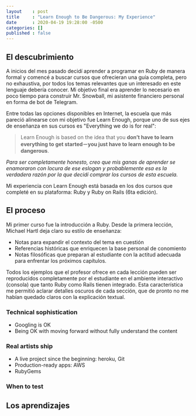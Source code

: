 ```yaml
---
layout    : post
title     : "Learn Enough to Be Dangerous: My Experience"
date      : 2020-04-19 19:28:00 -0500
categories: []
published : false
---
```


## El descubrimiento

A inicios del mes pasado decidí aprender a programar en Ruby de manera formal y comencé a buscar cursos que ofrecieran una guía completa, pero no exhaustiva, por todos los temas relevantes que un interesado en este lenguaje debería conocer. Mi objetivo final era aprender lo necesario en poco tiempo para construir Mr. Snowball, mi asistente financiero personal en forma de bot de Telegram.

Entre todas las opciones disponibles en Internet, la escuela que más pareció alinearse con mi objetivo fue Learn Enough, porque uno de sus ejes de enseñanza en sus cursos es "Everything we do is for real":

> Learn Enough is based on the idea that you **don’t have to learn everything to get started－you just have to learn enough to be dangerous**.

_Para ser completamente honesto, creo que mis ganas de aprender se enamoraron con locura de ese eslogan y probablemente esa es la verdadera razón por la que decidí comprar los cursos de esta escuela._

Mi experiencia con Learn Enough está basada en los dos cursos que completé en su plataforma: Ruby y Ruby on Rails (6ta edición).

## El proceso

Mi primer curso fue la introducción a Ruby. Desde la primera lección, Michael Hartl deja claro su estilo de enseñanza:

- Notas  para expandir el contexto del tema en cuestión
- Referencias históricas que enriquecen la base personal de conomiento
- Notas filosóficas que preparan al estudiante con la actitud adecuada para enfrentar los próximos capítulos.


Todos los ejemplos que el profesor ofrece en cada lección pueden ser reproducidos completamente por el estudiante en el ambiente interactivo (consola) que tanto Ruby como Rails tienen integrado. Esta característica me permitió aclarar detalles oscuros de cada sección, que de pronto no me habían quedado claros con la explicación textual.

### Technical sophistication

- Googling is OK
- Being OK with moving forward without fully understand the content 

### Real artists ship

- A live project since the beginning: heroku, Git
- Production-ready apps: AWS
- RubyGems

### When to test

## Los aprendizajes


